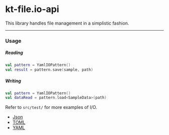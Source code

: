 # kt-file.io-api
This library handles file management in a simplistic fashion.

---

### Usage

##### Reading

```kotlin
val pattern = YamlIOPattern()
val result = pattern.save(sample, path)
```

##### Writing

```kotlin
val pattern = YamlIOPattern()
val dataRead = pattern.load<SampleData>(path)
```

Refer to `src/test/` for more examples of I/O.

- [Json](https://github.com/Tyluur/kt-file.io-api/blob/main/src/test/kotlin/org/openrsx/io/file/pattern/flat/JsonIOPatternTest.kt)
- [TOML](https://github.com/Tyluur/kt-file.io-api/blob/main/src/test/kotlin/org/openrsx/io/file/pattern/flat/TomllOPatternTest.kt)
- [YAML](https://github.com/Tyluur/kt-file.io-api/blob/main/src/test/kotlin/org/openrsx/io/file/pattern/flat/YamlIOPatternTest.kt)
